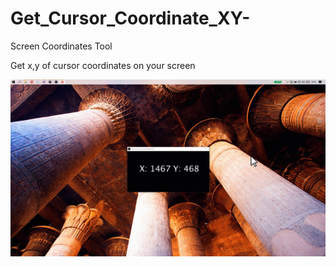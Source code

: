 # Get_Cursor_Coordinate_XY-
Screen Coordinates Tool

Get x,y of cursor coordinates on your screen 


<img src="example.gif"  />

